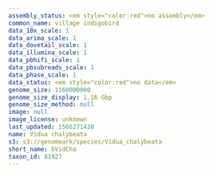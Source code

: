 ```yaml
---
assembly_status: <em style="color:red">no assembly</em>
common_name: village indigobird
data_10x_scale: 1
data_arima_scale: 1
data_dovetail_scale: 1
data_illumina_scale: 1
data_pbhifi_scale: 1
data_pbsubreads_scale: 1
data_phase_scale: 1
data_status: <em style="color:red">no data</em>
genome_size: 1160000000
genome_size_display: 1.16 Gbp
genome_size_method: null
image: null
image_license: unknown
last_updated: 1566271438
name: Vidua chalybeata
s3: s3://genomeark/species/Vidua_chalybeata
short_name: bVidCha
taxon_id: 81927
---
```


